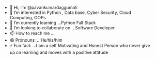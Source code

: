 - 👋 Hi, I’m @pavankumardaggumati
- 👀 I’m interested in Python , Data base, Cyber Security, Cloud Computing, OOPs
- 🌱 I’m currently learning ...Python Full Stack
- 💞️ I’m looking to collaborate on ...Software Developer
- 📫 How to reach me ...
- 😄 Pronouns: ...He/his/him
- ⚡ Fun fact: ...I am a self Motivating and Honest Person who never give up on learning and moves with a positive attitude

<!---
pavankumardaggumati/pavankumardaggumati is a ✨ special ✨ repository because its `README.md` (this file) appears on your GitHub profile.
You can click the Preview link to take a look at your changes.
--->

